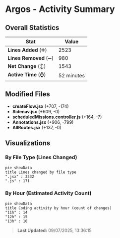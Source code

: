 # Argos - Activity Summary 

## Overall Statistics

| Stat                   | Value                                                             |
| ---------------------- | ----------------------------------------------------------------- |
| **Lines Added** (➕)   | 2523                                          |
| **Lines Removed** (➖) | 980                                        |
| **Net Change** (↕)    | 1543                |
| **Active Time** (⌚)   | 52 minutes |


## Modified Files
- **createFlow.jsx** (+707, -174)
- **Sidenav.jsx** (+609, -0)
- **scheduledMissions.controller.js** (+164, -7)
- **Annotations.jsx** (+906, -799)
- **AllRoutes.jsx** (+137, -0)

## Visualizations

### By File Type (Lines Changed)

```mermaid
pie showData
title Lines changed by file type
".jsx" : 3332
".js" : 171
```

### By Hour (Estimated Activity Count)

```mermaid
pie showData
title Coding activity by hour (count of changes)
"11h" : 14
"12h" : 15
"13h" : 10
```


> **Last Updated:** 09/07/2025, 13:36:15